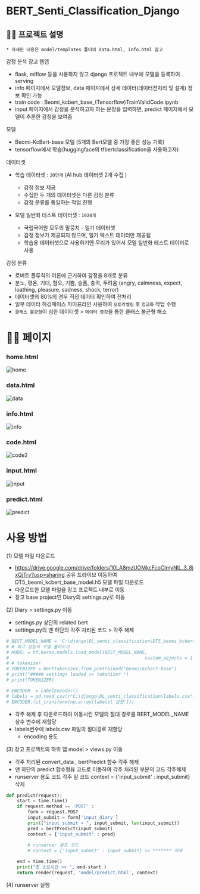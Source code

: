 # BERT_Senti_Classification_Django
## 🤷‍♀️ 프로젝트 설명 
    * 자세한 내용은 model/templates 폴더의 data.html, info.html 참고

감정 분석 장고 웹앱
- flask, mlflow 등을 사용하지 않고 django 프로젝트 내부에 모델을 등록하여 serving 
- info 페이지에서 모델정보, data 페이지에서 상세 데이터(데이터전처리 및 설계) 정보 확인 가능
- train code : Beomi_kcbert_base_(Tensorflow)TrainValidCode.ipynb
- input 페이지에서 감정을 분석하고자 하는 문장을 입력하면, predict 페이지에서 모델이 추론한 감정을 보여줌 


모델
- Beomi-KcBert-base 모델 (5개의 Bert모델 중 가장 좋은 성능 기록)
- tensorflow에서 학습(huggingface의 tfbertclassification을 사용하고자)


데이터셋 
- 학습 데이터셋 : `20만개` (AI hub 데이터셋 2개 수집 )
    - 감정 정보 제공
    - 수집한 두 개의 데이터셋은 다른 감정 분류
    - 감정 분류를 통일하는 작업 진행 


- 모델 일반화 테스트 데이터셋 : `1024개`
    - 국립국어원 모두의 말뭉치 - 일기 데이터셋
    - 감정 정보가 제공되지 않으며, 일기 텍스트 데이터만 제공됨
    - 학습용 데이터셋으로 사용하기엔 무리가 있어서 모델 일반화 테스트 데이터로 사용

감정 분류
- 로버트 플루칙의 이론에 근거하여 감정을 8개로 분류
- 분노, 평온, 기대, 혐오, 기쁨, 슬픔, 충격, 두려움 (angry, calmness, expect, loathing, pleasure, sadness, shock, terror)
- 데이터셋의 80%의 경우 직접 데이터 확인하여 전처리
- 일부 데이터 허깅페이스 파이프라인 사용하여 `오토라벨링` 후 `정교화` 작업 수행
- `클래스 불균형`이 심한 데이터셋 > `데이터 증강`을 통한 클래스 불균형 해소


# 💁‍♀️ 페이지 
### home.html 
![home](https://user-images.githubusercontent.com/119670827/221406899-dd8197e3-2952-4b55-933a-61980d4812ca.png)

### data.html
![data](https://user-images.githubusercontent.com/119670827/221406913-28ab8326-3e90-4512-b43a-575543c22790.png)

### info.html
![info](https://user-images.githubusercontent.com/119670827/221406906-c1ea1320-9eaf-4000-9611-f996982f5160.png)

### code.html 
![code2](https://user-images.githubusercontent.com/119670827/221406917-37b96ee5-06fc-43c0-b44b-8181c940c1cd.png)

### input.html 
![input](https://user-images.githubusercontent.com/119670827/221406924-21c91446-4177-4c8b-a840-3fbec55c42b0.png)

### predict.html 
![predict](https://user-images.githubusercontent.com/119670827/221406928-c59b6685-95d3-4f3b-8c0f-041eb2a7fca0.png)


# 사용 방법
(1) 모델 파일 다운로드
- https://drive.google.com/drive/folders/10LA8mzUOMkcFcoCImyNlL_3_8jxQjTrv?usp=sharing 공유 드라이브 이동하여 DT5_beomi_kcbert_base_model.h5 모델 파일 다운로드
- 다운로드한 모델 파일을 장고 프로젝트 내부로 이동 
- 장고 base project인 Diary의 settings.py로 이동

(2) Diary > settings.py 이동 
- settings.py 상단의 related bert 
- settings.py의 맨 하단의 각주 처리된 코드 > 각주 해제 
```python
# BEST_MODEL_NAME = 'C:\django\DL_senti_classification\DT5_beomi_kcbert_base_model.h5'
# # 최고 성능의 모델 불러오기
# MODEL = tf.keras.models.load_model(BEST_MODEL_NAME,
#                                                   custom_objects = {'TFBertForSequenceClassification': TFBertForSequenceClassification})
# # tokenizer 
# TOKENIZER = BertTokenizer.from_pretrained("beomi/kcbert-base")
# print("##### settings loaded >> tokenizer ")
# print(TOKENIZER)

# ENCODER  = LabelEncoder()
# labels = pd.read_csv(r"C:\django\DL_senti_classification\labels.csv")
# ENCODER.fit_transform(np.array(labels['감정'])) 
```

- 각주 해제 후 다운로드하여 이동시킨 모델의 절대 경로를 BERT_MODEL_NAME 상수 변수에 재할당
- labels변수에 labels.csv 파일의 절대경로 재할당
    - encoding 용도

(3) 장고 프로젝트의 하위 앱 model >  views.py 이동
- 각주 처리된 convert_data , bertPredict 함수 각주 해제
- 맨 하단의 predict 함수형뷰 코드로 이동하여 각주 처리된 부분의 코드 각주해제
- runserver 용도 코드 각주 밑 코드 context = {'input_submit' : input_submit} 삭제 


```python
def predict(request):
    start = time.time()
    if request.method == 'POST' :
        form = request.POST
        input_submit = form['input_diary']
        print("input_submit > ", input_submit, len(input_submit))
        pred = bertPredict(input_submit)
        context = {'input_submit' : pred}
        
        # runserver 용도 코드 
        # context = {'input_submit' : input_submit} >> ******* 삭제 

    end = time.time()
    print("총 소요시간 >> ", end-start )
    return render(request, 'model/predict.html', context)
```

(4) runserver 실행

